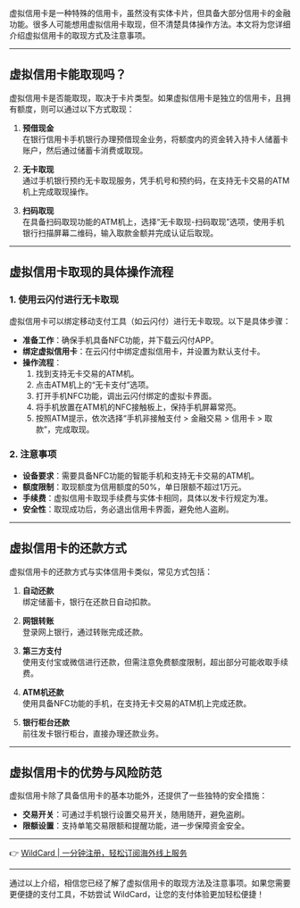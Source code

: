 虚拟信用卡是一种特殊的信用卡，虽然没有实体卡片，但具备大部分信用卡的金融功能。很多人可能想用虚拟信用卡取现，但不清楚具体操作方法。本文将为您详细介绍虚拟信用卡的取现方式及注意事项。

---

## 虚拟信用卡能取现吗？

虚拟信用卡是否能取现，取决于卡片类型。如果虚拟信用卡是独立的信用卡，且拥有额度，则可以通过以下方式取现：

1. **预借现金**  
   在银行信用卡手机银行办理预借现金业务，将额度内的资金转入持卡人储蓄卡账户，然后通过储蓄卡消费或取现。

2. **无卡取现**  
   通过手机银行预约无卡取现服务，凭手机号和预约码，在支持无卡交易的ATM机上完成取现操作。

3. **扫码取现**  
   在具备扫码取现功能的ATM机上，选择“无卡取现-扫码取现”选项，使用手机银行扫描屏幕二维码，输入取款金额并完成认证后取现。

---

## 虚拟信用卡取现的具体操作流程

### 1. 使用云闪付进行无卡取现
虚拟信用卡可以绑定移动支付工具（如云闪付）进行无卡取现。以下是具体步骤：

- **准备工作**：确保手机具备NFC功能，并下载云闪付APP。
- **绑定虚拟信用卡**：在云闪付中绑定虚拟信用卡，并设置为默认支付卡。
- **操作流程**：
  1. 找到支持无卡交易的ATM机。
  2. 点击ATM机上的“无卡支付”选项。
  3. 打开手机NFC功能，调出云闪付绑定的虚拟卡界面。
  4. 将手机放置在ATM机的NFC接触板上，保持手机屏幕常亮。
  5. 按照ATM提示，依次选择“手机非接触支付 > 金融交易 > 信用卡 > 取款”，完成取现。

### 2. 注意事项
- **设备要求**：需要具备NFC功能的智能手机和支持无卡交易的ATM机。
- **额度限制**：取现额度为信用额度的50%，单日限额不超过1万元。
- **手续费**：虚拟信用卡取现手续费与实体卡相同，具体以发卡行规定为准。
- **安全性**：取现成功后，务必退出信用卡界面，避免他人盗刷。

---

## 虚拟信用卡的还款方式

虚拟信用卡的还款方式与实体信用卡类似，常见方式包括：

1. **自动还款**  
   绑定储蓄卡，银行在还款日自动扣款。

2. **网银转账**  
   登录网上银行，通过转账完成还款。

3. **第三方支付**  
   使用支付宝或微信进行还款，但需注意免费额度限制，超出部分可能收取手续费。

4. **ATM机还款**  
   使用具备NFC功能的手机，在支持无卡交易的ATM机上完成还款。

5. **银行柜台还款**  
   前往发卡银行柜台，直接办理还款业务。

---

## 虚拟信用卡的优势与风险防范

虚拟信用卡除了具备信用卡的基本功能外，还提供了一些独特的安全措施：

- **交易开关**：可通过手机银行设置交易开关，随用随开，避免盗刷。
- **限额设置**：支持单笔交易限额和提醒功能，进一步保障资金安全。

---

👉 [WildCard | 一分钟注册，轻松订阅海外线上服务](https://bit.ly/bewildcard)

---

通过以上介绍，相信您已经了解了虚拟信用卡的取现方法及注意事项。如果您需要更便捷的支付工具，不妨尝试 WildCard，让您的支付体验更加轻松便捷！